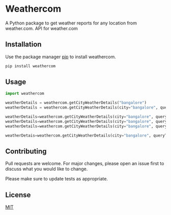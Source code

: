 # Weathercom

A Python package to get weather reports for any location from weather.com. API for weather.com

## Installation

Use the package manager [pip](https://pip.pypa.io/en/stable/) to install weathercom.

```bash
pip install weathercom
```

## Usage

```python
import weathercom

weatherDetails = weathercom.getCityWeatherDetails("bangalore")
weatherDetails = weathercom.getCityWeatherDetails(city="bangalore", queryType="daily-data")

weatherDetails=weathercom.getCityWeatherDetails(city="bangalore", queryType="ten-days-data")
weatherDetails=weathercom.getCityWeatherDetails(city="bangalore", queryType="hourly-data")
weatherDetails=weathercom.getCityWeatherDetails(city="bangalore", queryType="monthly-data")

weatherDetais=weathercom.getCityWeatherDetails(city="bangalore", queryType="particular-date-data", date={'year':'2018','month':'09','date': '19')
```


## Contributing
Pull requests are welcome. For major changes, please open an issue first to discuss what you would like to change.

Please make sure to update tests as appropriate.

## License
[MIT](https://github.com/prashanth-p/weathercom/blob/master/LICENSE.txt)
